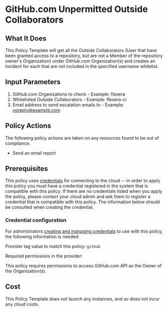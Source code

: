 # GitHub.com Unpermitted Outside Collaborators

## What It Does

This Policy Template will get all the Outside Collaborators (User that have been granted access to a repository, but are not a Member of the repository owner's Organization) under GitHub.com Organization(s) and creates an incident for each that are not included in the specified username whitelist.

## Input Parameters

1. GitHub.com Organizations to check - Example: flexera
1. Whitelisted Outside Collaborators - Example: flexera-ci
1. Email address to send escalation emails to - Example: noreply@example.com

## Policy Actions

The following policy actions are taken on any resources found to be out of compliance.

- Send an email report

## Prerequisites

This policy uses [credentials](https://docs.flexera.com/flexera/EN/Automation/ManagingCredentialsExternal.htm)
for connecting to the cloud -- in order to apply this policy you must have a credential registered in the system that is compatible with this policy. If there are no
credentials listed when you apply the policy, please contact your cloud admin and ask them to register a credential that is compatible with this policy. The information below should be consulted when creating the credential.

### Credential configuration

For administrators [creating and managing credentials](https://docs.flexera.com/flexera/EN/Automation/ManagingCredentialsExternal.htm) to use with this policy, the following information is needed:

Provider tag value to match this policy: `github`

Required permissions in the provider:

This policy requires permissions to access GitHub.com API as the Owner of the Organization(s).

## Cost

This Policy Template does not launch any instances, and so does not incur any cloud costs.
